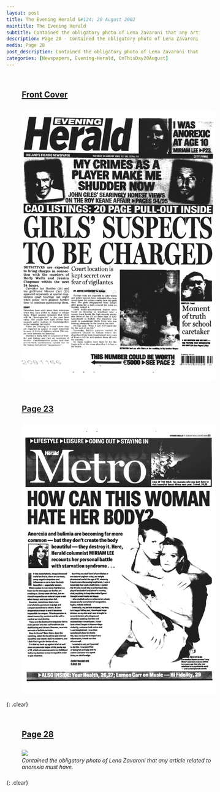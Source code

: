 ```yaml
---
layout: post
title: The Evening Herald &#124; 20 August 2002
maintitle: The Evening Herald
subtitle: Contained the obligatory photo of Lena Zavaroni that any article related to anorexia must have.
description: Page 28 - Contained the obligatory photo of Lena Zavaroni that any article related to anorexia must have.
media: Page 28
post_description: Contained the obligatory photo of Lena Zavaroni that any article related to anorexia must have.
categories: [Newspapers, Evening-Herald, OnThisDay20August]
---
```


<figure class="fig1">
<figcaption>
<h2 id="front-cover"><a href="#front-cover">Front Cover</a></h2>
</figcaption>
<a href="/assets/images/newspapers/2002-08-20-evening-herald-fc.png"><img src="/assets/images/newspapers/2002-08-20-evening-herald-fc.png" class="full-width zoom-in"></a>
</figure>

<figure class="fig2">
<figcaption>
<h2 id="page-23"><a href="#page-23">Page 23</a></h2>
</figcaption>
<a href="/assets/images/newspapers/2002-08-20-evening-herald-page-23.png"><img src="/assets/images/newspapers/2002-08-20-evening-herald-page-23.png" class="full-width zoom-in"></a>
</figure>

{: .clear}

<figure class="fig1">
<figcaption>
<h2 id="page-28"><a href="#page-28">Page 28</a></h2>
</figcaption>
<a href="/assets/images/newspapers/2002-08-20-evening-herald-page-28.png"><img src="/assets/images/newspapers/2002-08-20-evening-herald-page-28.png" class="full-width zoom-in"></a>
<figcaption>
<cite>Contained the obligatory photo of Lena Zavaroni that any article related to anorexia must have.</cite>
</figcaption>
</figure>

<br />{: .clear}

<style>
.fig1 {float:left; width:49%;}

.fig2 {float:right; width:49%;}

figcaption {float:left; width:100%;}

@media screen and (orientation:portrait) {
.fig1, .fig2 {float:left; width:100%;}
figcaption {float:left; width:100%; margin-bottom: 10px;}
}
</style>

